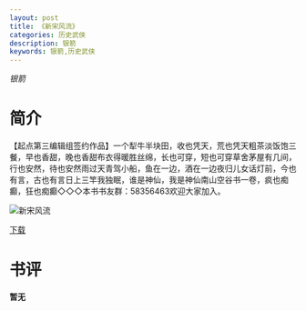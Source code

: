 ```yaml
---
layout: post
title: 《新宋风流》
categories: 历史武侠
description: 银箭
keywords: 银箭,历史武侠
---
```

*银箭*
# 简介
【起点第三编辑组签约作品】一个犁牛半块田，收也凭天，荒也凭天粗茶淡饭饱三餐，早也香甜，晚也香甜布衣得暖胜丝绵，长也可穿，短也可穿草舍茅屋有几间，行也安然，待也安然雨过天青驾小船，鱼在一边，酒在一边夜归儿女话灯前，今也有言，古也有言日上三竿我独眠，谁是神仙，我是神仙南山空谷书一卷，疯也痴癫，狂也痴癫◇◇◇本书书友群：58356463欢迎大家加入。

![新宋风流](https://cdn.jsdelivr.net/gh/YYbooks0/yybooks0img@master/bookscover2/新宋风流.2zxi5cvn20m0.jpg)

[下载](https://link.jscdn.cn/1drv/aHR0cHM6Ly8xZHJ2Lm1zL3QvcyFBaGU2R2dNWmVFb2poaHE5UGJuS01UMldVQTlDP2U9ckhFWWw0.txt)

# 书评
**暂无**